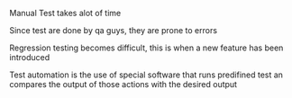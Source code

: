 Manual Test takes alot of time 

Since test are done by qa guys, they are prone to errors

Regression testing becomes difficult, this is when a new feature has been introduced

Test automation is the use of special software that runs predifined test an compares the output of those actions with the desired output

